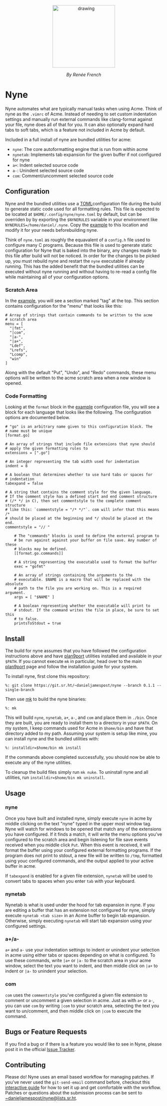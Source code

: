 <div style="text-align:center">
  <img src="https://git.sr.ht/~danieljamespost/nyne/blob/master/resources/glenda.jpg" alt="drawing" width="200"/>
  <p style="font-style: italic;">By Renée French</p>
</div>

# Nyne

Nyne automates what are typically manual tasks when using Acme. Think of nyne as
the `.vimrc` of Acme. Instead of needing to set custom indentation settings and
manually run external commands like clang-format against your file, nyne does
all of that for you. It can also optionally expand hard tabs to soft tabs, which
is a feature not included in Acme by default.

Included in a full install of nyne are bundled utilities for acme:

- `nyne`: The core autoformatting engine that is run from within acme
- `nynetab`: Implements tab expansion for the given buffer if not configured for
  nyne
- `a+`: Indent selected source code
- `a-`: Unindent selected source code
- `com`: Comment/uncomment selected source code

## Configuration

Nyne and the bundled utilities use a
[TOML](https://github.com/toml-lang/toml)configuration file during the build to
generate static code used for all formatting rules. This file is expected to be
located at `$HOME/.config/nyne/nyne.toml` by default, but can be overriden by by
exporting the `$NYNERULES` variable in your environment like
`NYNERULES=/home/daniel/.nyne`. Copy the [example](./example.toml) to this
location and modify it for your needs beforebuilding nyne.

Think of `nyne.toml` as roughly the equavalent of a `config.h` file used to
configure many C programs. Because this file is used to generate static
configuration for Nyne that is baked into the binary, any changes made to this
file after build will not be noticed. In order for the changes to be picked up,
you must rebuild nyne and restart the `nyne` executable if already running. This
has the added benefit that the bundled utilities can be executed without nyne
running and without having to re-read a config file while maintaining all of
your configuration options.

### Scratch Area

In the [example](./example.toml), you will see a section marked "tag" at the
top. This section contains configuration for the "menu" that looks like this:

```
# Array of strings that contain commands to be written to the acme
# scratch area
menu = [
  "|fmt",
  "|com",
  "|a-",
  "|a+",
  "Ldef",
  "Lrefs",
  "Lcomp",
  "win"
]
```

Along with the default "Put", "Undo", and "Redo" commands, these menu options
will be written to the acme scratch area when a new window is opened.

### Code Formatting

Looking at the `format` block in the [example](./example.toml) configuration
file, you will see a block for each language that looks like the following. The
configuration options are documented below.

```
# "go" is an arbitrary name given to this configuration block. The
# name must be unique
[format.go]

# An array of strings that include file extensions that nyne should
# apply the given formatting rules to
extensions = [".go"]

# An integer representing the tab width used for indentation
indent = 8

# A boolean that determines whether to use hard tabs or spaces for
# indentation
tabexpand = false

# A string that contains the comment style for the given language.
# If the comment style has a defined start and end comment structure
# (/* */ in C), then set commentstyle to the complete comment structure
# like this: `commentstyle = "/* */"`. com will infer that this means /*
# should be placed at the beginning and */ should be placed at the end.
commentstyle = "// "

    # The "commands" blocks is used to define the external program to
    # be run against against your buffer on file save. Any number of these
    # blocks may be defined.
    [[format.go.commands]]

    # A string representing the executable used to format the buffer
    exec = "gofmt"

    # An array of strings containing the arguments to the
    # executable. $NAME is a macro that will be replaced with the absolute
    # path to the file you are working on. This is a required argument.
    args = [ "$NAME" ]

    # A boolean representing whether the executable will print to
    # stdout. If the command writes the file in place, be sure to set this
    # to false.
    printsToStdout = true
```

## Install

The build for nyne assumes that you have followed the configuration instructions
above and have [plan9port](https://github.com/9fans/plan9port) utilities
installed and available in your `$PATH`. If you cannot execute `mk` in
particular, head over to the main
[plan9port](https://9fans.github.io/plan9port/) page and follow the installation
guide for your system.

To install nyne, first clone this repository:

```
%: git clone https://git.sr.ht/~danieljamespost/nyne --branch 0.1.1 --single-branch
```

Then use [mk](https://9fans.github.io/plan9port/man/man1/mk.html) to build the
nyne binaries:

```
%: mk
```

This will build `nyne`, `nynetab`, `a+`, `a-`, and `com` and place them in
`./bin`. Once they are built, you are ready to install them to a directory in
your `$PATH`. On my system, I keep commands used for Acme in `$home/bin` and
have that directory added to my path. Assuming your system is setup like mine,
you can install nyne and the bundled utilities with:

```
%: installdir=$home/bin mk install
```

If the commands above completed successfully, you should now be able to execute
any of the nyne utilities.

To cleanup the build files simply run `mk nuke`. To uninstall nyne and all
utilities, run `installdir=$home/bin mk uninstall`.

## Usage

### nyne

Once you have built and installed nyne, simply execute `nyne` in acme by middle
clicking on the text "nyne" typed in the upper most window tag. Nyne will watch
for windows to be opened that match any of the extensions you have configured.
If it finds a match, it will write the menu options you've configured to the
scratch area and begin listening for file save events received when you middle
click `Put`. When this event is received, it will format the buffer using your
configured external formatting programs. If the program does not print to
stdout, a new file will be written to `/tmp`, formatted using youc configured
commands, and the output applied to your active buffer in acme.

If `tabexpand` is enabled for a given file extension, `nynetab` will be used to
convert tabs to spaces when you enter `tab` with your keyboard.

### nynetab

Nynetab is what is used under the hood for tab expansion in nyne. If you are
editing a buffer that has an extension not configured for nyne, simply execute
`nynetab <tab size>` in an Acme buffer to begin tab expansion. Otherwise, simply
executing `nynetab` will start tab expansion using your configured settings.

### a+/a-

`a+` and `a-` use your indentation settings to indent or unindent your selection
in acme using either tabs or spaces depending on what is configured. To use
these commands, write `|a+` or `|a-` to the scratch area in your acme window,
select the text you want to indent, and then middle click on `|a+` to indent or
`|a-` to unindent your selection.

### com

`com` uses the `commentstyle` you've configured a given file extension to
comment or uncomment a given selection in acme. Just as with `a+` or `a-`, you
can use `com` by writing `|com` to your scratch area, selecting the text you
want to un/comment, and then middle click on `|com` to execute the command.

## Bugs or Feature Requests

If you find a bug or if there is a feature you would like to see in Nyne, please
post it in the official
[Issue Tracker](https://todo.sr.ht/~danieljamespost/nyne).

## Contributing

Please do! Nyne uses an email based workflow for managing patches. If you've
never used the `git-send-email` command before, checkout this
[interactive guide](https://git-send-email.io/) for how to set it up and get
comfortable with the workflow. Patches or questions about the submission process
can be sent to
[~danieljamespost/nyne@lists.sr.ht](mailto:~danieljamespost/nyne@lists.sr.ht).
